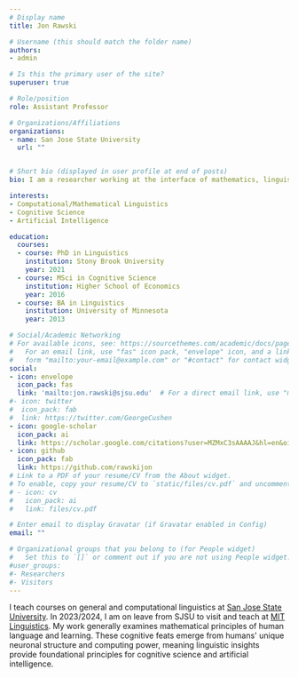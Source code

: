 ```yaml
---
# Display name
title: Jon Rawski

# Username (this should match the folder name)
authors:
- admin

# Is this the primary user of the site?
superuser: true

# Role/position
role: Assistant Professor

# Organizations/Affiliations
organizations:
- name: San Jose State University
  url: ""


# Short bio (displayed in user profile at end of posts)
bio: I am a researcher working at the interface of mathematics, linguistics, cognitive science, and algorithmic learning theory.

interests:
- Computational/Mathematical Linguistics
- Cognitive Science
- Artificial Intelligence

education:
  courses:
  - course: PhD in Linguistics
    institution: Stony Brook University
    year: 2021 
  - course: MSci in Cognitive Science
    institution: Higher School of Economics
    year: 2016
  - course: BA in Linguistics
    institution: University of Minnesota
    year: 2013

# Social/Academic Networking
# For available icons, see: https://sourcethemes.com/academic/docs/page-builder/#icons
#   For an email link, use "fas" icon pack, "envelope" icon, and a link in the
#   form "mailto:your-email@example.com" or "#contact" for contact widget.
social:
- icon: envelope
  icon_pack: fas
  link: 'mailto:jon.rawski@sjsu.edu'  # For a direct email link, use "mailto:test@example.org".
#- icon: twitter
#  icon_pack: fab
#  link: https://twitter.com/GeorgeCushen
- icon: google-scholar
  icon_pack: ai
  link: https://scholar.google.com/citations?user=MZMxC3sAAAAJ&hl=en&oi=ao
- icon: github
  icon_pack: fab
  link: https://github.com/rawskijon
# Link to a PDF of your resume/CV from the About widget.
# To enable, copy your resume/CV to `static/files/cv.pdf` and uncomment the lines below.
# - icon: cv
#   icon_pack: ai
#   link: files/cv.pdf

# Enter email to display Gravatar (if Gravatar enabled in Config)
email: ""

# Organizational groups that you belong to (for People widget)
#   Set this to `[]` or comment out if you are not using People widget.
#user_groups:
#- Researchers
#- Visitors
---
```


I teach courses on general and computational linguistics at <a href="https://www.sjsu.edu/linguistics/">San Jose State University</a>. In 2023/2024, I am on leave from SJSU to visit and teach at <a href="https://linguistics.mit.edu/">MIT Linguistics</a>. My work generally examines mathematical principles of human language and learning. These cognitive feats emerge from humans' unique neuronal structure and computing power, meaning linguistic insights provide foundational principles for cognitive science and artificial intelligence. 